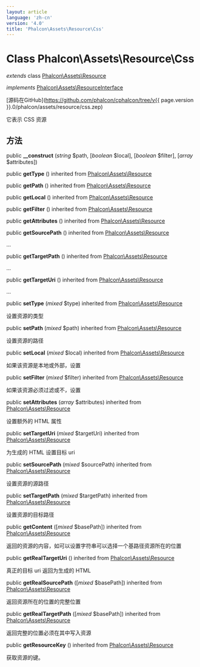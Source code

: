 ```yaml
---
layout: article
language: 'zh-cn'
version: '4.0'
title: 'Phalcon\Assets\Resource\Css'
---
```

# Class **Phalcon\Assets\Resource\Css**

*extends* class [Phalcon\Assets\Resource](Phalcon_Assets_Resource)

*implements* [Phalcon\Assets\ResourceInterface](Phalcon_Assets_ResourceInterface)

[源码在GitHub](https://github.com/phalcon/cphalcon/tree/v{{ page.version }}.0/phalcon/assets/resource/css.zep)

它表示 CSS 资源

## 方法

public **__construct** (*string* $path, [*boolean* $local], [*boolean* $filter], [*array* $attributes])

public **getType** () inherited from [Phalcon\Assets\Resource](Phalcon_Assets_Resource)

public **getPath** () inherited from [Phalcon\Assets\Resource](Phalcon_Assets_Resource)

public **getLocal** () inherited from [Phalcon\Assets\Resource](Phalcon_Assets_Resource)

public **getFilter** () inherited from [Phalcon\Assets\Resource](Phalcon_Assets_Resource)

public **getAttributes** () inherited from [Phalcon\Assets\Resource](Phalcon_Assets_Resource)

public **getSourcePath** () inherited from [Phalcon\Assets\Resource](Phalcon_Assets_Resource)

...

public **getTargetPath** () inherited from [Phalcon\Assets\Resource](Phalcon_Assets_Resource)

...

public **getTargetUri** () inherited from [Phalcon\Assets\Resource](Phalcon_Assets_Resource)

...

public **setType** (*mixed* $type) inherited from [Phalcon\Assets\Resource](Phalcon_Assets_Resource)

设置资源的类型

public **setPath** (*mixed* $path) inherited from [Phalcon\Assets\Resource](Phalcon_Assets_Resource)

设置资源的路径

public **setLocal** (*mixed* $local) inherited from [Phalcon\Assets\Resource](Phalcon_Assets_Resource)

如果该资源是本地或外部，设置

public **setFilter** (*mixed* $filter) inherited from [Phalcon\Assets\Resource](Phalcon_Assets_Resource)

如果该资源必须过滤或不，设置

public **setAttributes** (*array* $attributes) inherited from [Phalcon\Assets\Resource](Phalcon_Assets_Resource)

设置额外的 HTML 属性

public **setTargetUri** (*mixed* $targetUri) inherited from [Phalcon\Assets\Resource](Phalcon_Assets_Resource)

为生成的 HTML 设置目标 uri

public **setSourcePath** (*mixed* $sourcePath) inherited from [Phalcon\Assets\Resource](Phalcon_Assets_Resource)

设置资源的源路径

public **setTargetPath** (*mixed* $targetPath) inherited from [Phalcon\Assets\Resource](Phalcon_Assets_Resource)

设置资源的目标路径

public **getContent** ([*mixed* $basePath]) inherited from [Phalcon\Assets\Resource](Phalcon_Assets_Resource)

返回的资源的内容，如可以设置字符串可以选择一个基路径资源所在的位置

public **getRealTargetUri** () inherited from [Phalcon\Assets\Resource](Phalcon_Assets_Resource)

真正的目标 uri 返回为生成的 HTML

public **getRealSourcePath** ([*mixed* $basePath]) inherited from [Phalcon\Assets\Resource](Phalcon_Assets_Resource)

返回资源所在的位置的完整位置

public **getRealTargetPath** ([*mixed* $basePath]) inherited from [Phalcon\Assets\Resource](Phalcon_Assets_Resource)

返回完整的位置必须在其中写入资源

public **getResourceKey** () inherited from [Phalcon\Assets\Resource](Phalcon_Assets_Resource)

获取资源的键。